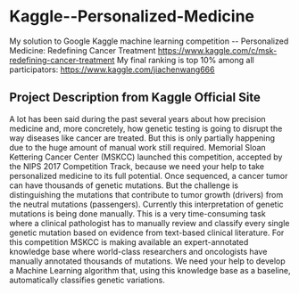 # Kaggle--Personalized-Medicine
My solution to Google Kaggle machine learning competition -- Personalized Medicine: Redefining Cancer Treatment
https://www.kaggle.com/c/msk-redefining-cancer-treatment
My final ranking is top 10% among all participators: https://www.kaggle.com/jiachenwang666

## Project Description from Kaggle Official Site
A lot has been said during the past several years about how precision medicine and, more concretely, how genetic testing is going to disrupt the way diseases like cancer are treated.
But this is only partially happening due to the huge amount of manual work still required. Memorial Sloan Kettering Cancer Center (MSKCC) launched this competition, accepted by the NIPS 2017 Competition Track,  because we need your help to take personalized medicine to its full potential.
Once sequenced, a cancer tumor can have thousands of genetic mutations. But the challenge is distinguishing the mutations that contribute to tumor growth (drivers) from the neutral mutations (passengers). 
Currently this interpretation of genetic mutations is being done manually. This is a very time-consuming task where a clinical pathologist has to manually review and classify every single genetic mutation based on evidence from text-based clinical literature.
For this competition MSKCC is making available an expert-annotated knowledge base where world-class researchers and oncologists have manually annotated thousands of mutations.
We need your help to develop a Machine Learning algorithm that, using this knowledge base as a baseline, automatically classifies genetic variations.
